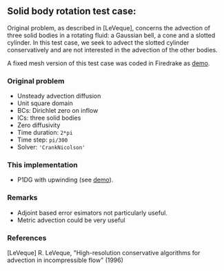 ## Solid body rotation test case:

Original problem, as described in [LeVeque], concerns the advection of three solid bodies in a
rotating fluid: a Gaussian bell, a cone and a slotted cylinder. In this test case, we seek to
advect the slotted cylinder conservatively and are not interested in the advection of the other
bodies.

A fixed mesh version of this test case was coded in Firedrake as [demo][1].

### Original problem

* Unsteady advection diffusion
* Unit square domain
* BCs: Dirichlet zero on inflow
* ICs: three solid bodies
* Zero diffusivity
* Time duration: `2*pi`
* Time step: `pi/300`
* Solver: `'CrankNicolson'`

### This implementation

* P1DG with upwinding (see [demo][1]).

### Remarks

* Adjoint based error esimators not particularly useful.
* Metric advection could be very useful

### References

[LeVeque] R. LeVeque, "High-resolution conservative algorithms for advection in incompressible flow"
(1996)

[1]: https://firedrakeproject.org/demos/DG_advection.py.html "this demo"
